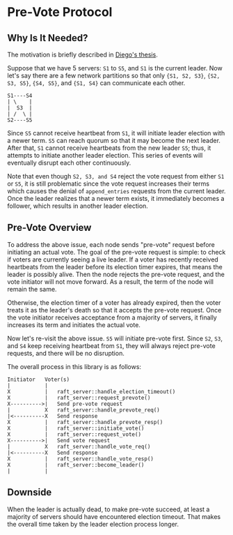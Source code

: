 Pre-Vote Protocol
=================

Why Is It Needed?
-----------------
The motivation is briefly described in [Diego's thesis](https://web.stanford.edu/~ouster/cgi-bin/papers/OngaroPhD.pdf).

Suppose that we have 5 servers: `S1` to `S5`, and `S1` is the current leader. Now let's say there are a few network partitions so that only `{S1, S2, S3}`, `{S2, S3, S5}`, `{S4, S5}`, and `{S1, S4}` can communicate each other.
```
S1----S4
| \    |
|  S3  |
| /  \ |
S2----S5
```

Since `S5` cannot receive heartbeat from `S1`, it will initiate leader election with a newer term. `S5` can reach quorum so that it may become the next leader. After that, `S1` cannot receive heartbeats from the new leader `S5`; thus, it attempts to initiate another leader election. This series of events will eventually disrupt each other continuously.

Note that even though `S2, S3, and S4` reject the vote request from either `S1` or `S5`, it is still problematic since the vote request increases their terms which causes the denial of `append_entries` requests from the current leader. Once the leader realizes that a newer term exists, it immediately becomes a follower, which results in another leader election.

Pre-Vote Overview
-----------------
To address the above issue, each node sends "pre-vote" request before initiating an actual vote. The goal of the pre-vote request is simple: to check if voters are currently seeing a live leader. If a voter has recently received heartbeats from the leader before its election timer expires, that means the leader is possibly alive. Then the node rejects the pre-vote request, and the vote initiator will not move forward. As a result, the term of the node will remain the same.

Otherwise, the election timer of a voter has already expired, then the voter treats it as the leader's death so that it accepts the pre-vote request. Once the vote initiator receives acceptance from a majority of servers, it finally increases its term and initiates the actual vote.

Now let's re-visit the above issue. `S5` will initiate pre-vote first. Since `S2`, `S3`, and `S4` keep receiving heartbeat from `S1`, they will always reject pre-vote requests, and there will be no disruption.

The overall process in this library is as follows:
```
Initiator   Voter(s)
|           |
X           |   raft_server::handle_election_timeout()
X           |   raft_server::request_prevote()
X---------->|   Send pre-vote request
|           X   raft_server::handle_prevote_req()
|<----------X   Send response
X           |   raft_server::handle_prevote_resp()
X           |   raft_server::initiate_vote()
X           |   raft_server::request_vote()
X---------->|   Send vote request
|           X   raft_server::handle_vote_req()
|<----------X   Send response
X           |   raft_server::handle_vote_resp()
X           |   raft_server::become_leader()
|           |
```


Downside
--------
When the leader is actually dead, to make pre-vote succeed, at least a majority of servers should have encountered election timeout. That makes the overall time taken by the leader election process longer.
